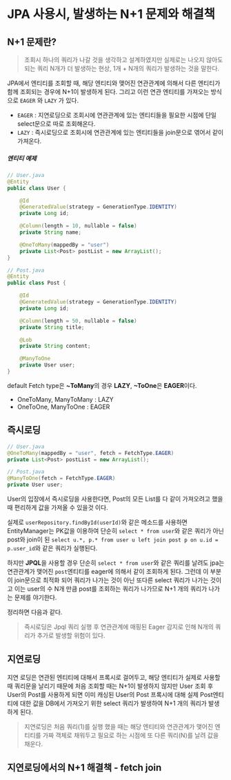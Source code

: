 # JPA 사용시, 발생하는 N+1 문제와 해결책

## N+1 문제란?

> 조회시 하나의 쿼리가 나갈 것을 생각하고 설계하였지만 실제로는 나오지 않아도 되는 쿼리 N개가 더 발생하는 현상, 1개 + N개의 쿼리가 발생하는 것을 말한다.

JPA에서 엔티티를 조회할 때, 해당 엔티티와 맺어진 연관관계에 의해서 다른 엔티티가 함께 조회되는 경우에 N+1이 발생하게 된다. 그리고 이런 연관 엔티티를 가져오는 방식으로 `EAGER` 와 `LAZY` 가 있다.

- `EAGER` : 지연로딩으로 조회시에 연관관계에 있는 엔티티들을 필요한 시점에 단일 select문으로 따로 조회해온다.
- `LAZY` : 즉시로딩으로 조회시에 연관관계에 있는 엔티티들을 join문으로 엮어서 같이 가져온다.

##### 엔티티 예제

```java
// User.java
@Entity
public class User {

    @Id
    @GeneratedValue(strategy = GenerationType.IDENTITY)
    private Long id;

    @Column(length = 10, nullable = false)
    private String name;

    @OneToMany(mappedBy = "user")
    private List<Post> postList = new ArrayList();
}

// Post.java
@Entity
public class Post {

    @Id
    @GeneratedValue(strategy = GenerationType.IDENTITY)
    private Long id;

    @Column(length = 50, nullable = false)
    private String title;

    @Lob
    private String content;

    @ManyToOne
    private User user;
}
```

default Fetch type은  **~ToMany**의 경우 **LAZY**, **~ToOne**은 **EAGER**이다.

- OneToMany, ManyToMany : LAZY
- OneToOne, ManyToOne : EAGER

## 즉시로딩

```java
// User.java
@OneToMany(mappedBy = "user", fetch = FetchType.EAGER)
private List<Post> postList = new ArrayList();

// Post.java
@ManyToOne(fetch = FetchType.EAGER)
private User user;
```

User의 입장에서 즉시로딩을 사용한다면, Post의 모든 List를 다 같이 가져오려고 했을 때 편리하게 값을 가져올 수 있을것 이다. 

실제로 `userRepository.findById(userId)`와 같은 메소드를 사용하면 EntityManager는 PK값을 이용하여 단순히 `select * from user`와 같은 쿼리가 아닌 post와 join이 된 `select u.*, p.* from user u left join post p on u.id = p.user_id`와 같은 쿼리가 실행된다.

하지만  **JPQL**을 사용할 경우 단순히 `select * from user`와 같은 쿼리를 날려도 jpa는 연관관계가 맺어진 `post`엔티티를 eager에 의해서 같이 조회하게 된다. 그런데 이 부분이 join문으로 최적화 되어 쿼리가 나가는 것이 아닌 또다른 select 쿼리가 나가는 것이고 이는 user의 수 N개 만큼 post를 조회하는 쿼리가 나가므로 N+1 개의 쿼리가 나가는 문제를 야기한다.

정리하면 다음과 같다.

> 즉시로딩은 Jpql 쿼리 실행 후 연관관계에 매핑된 Eager 감지로 인해 N개의 쿼리가 추가로 발생할 위험이 있다.

## 지연로딩

지연 로딩은 연관된 엔티티에 대해서 프록시로 걸어두고, 해당 엔티티가 실제로 사용할 때 쿼리문을 날리기 때문에 처음 조회할 때는 N+1이 발생하지 않지만 User 조회 후 User의 Post를 사용하게 되면 이미 캐싱된 User의 Post 프록시에 대해 실제 Post엔티티에 대한 값을 DB에서 가져오기 위한 select 쿼리가 발생하여 N+1 개의 쿼리가 발생하게 된다.

> 지연로딩은 처음 쿼리(1)를 실행 했을 때는 해당 엔티티와 연관관계가 맺어진 엔티티를 가짜 객체로 채워두고 필요로 하는 시점에 또 다른 쿼리(N)를 날려 값을 채운다.

## 지연로딩에서의 N+1 해결책 - fetch join

